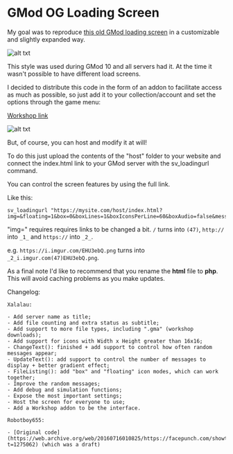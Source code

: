 # GMod OG Loading Screen

My goal was to reproduce [this old GMod loading screen](https://steamcommunity.com/sharedfiles/filedetails/?id=17641278) in a customizable and slightly expanded way.

![alt txt](https://i.imgur.com/pGci0sq.png)

This style was used during GMod 10 and all servers had it. At the time it wasn't possible to have different load screens.

I decided to distribute this code in the form of an addon to facilitate access as much as possible, so just add it to your collection/account and set the options through the game menu:

[Workshop link](https://steamcommunity.com/sharedfiles/filedetails/?id=2471861417)

![alt txt](https://i.imgur.com/CeoN6h7.png)

But, of course, you can host and modify it at will!

To do this just upload the contents of the "host" folder to your website and connect the index.html link to your GMod server with the sv_loadingurl command.

You can control the screen features by using the full link.

Like this:

```
sv_loadingurl "https://mysite.com/host/index.html?img=&floating=1&box=0&boxLines=1&boxIconsPerLine=60&boxAudio=false&messages=18&randMsgSecs=15&iconH=16&iconW=16"
```

"img=" requires requires links to be changed a bit. ``/`` turns into ``(47)``, ``http://`` into ``_1_`` and ``https://`` into ``_2_``.

e.g. ``https://i.imgur.com/EHU3ebQ.png`` turns into ``_2_i.imgur.com(47)EHU3ebQ.png``.

As a final note I'd like to recommend that you rename the **html** file to **php**. This will avoid caching problems as you make updates.

Changelog:

    Xalalau:

    - Add server name as title;
    - Add file counting and extra status as subtitle;
    - Add support to more file types, including ".gma" (workshop downloads);
    - Add support for icons with Width x Height greater than 16x16;
    - ChangeText(): finished + add support to control how often random messages appear;
    - UpdateText(): add support to control the number of messages to display + better gradient effect;
    - FileListing(): add "box" and "floating" icon modes, which can work together;
    - Improve the random messages;
    - Add debug and simulation functions;
    - Expose the most important settings;
    - Host the screen for everyone to use;
    - Add a Workshop addon to be the interface.
    
    Robotboy655:

    - [Original code](https://web.archive.org/web/20160716010825/https://facepunch.com/showthread.php?t=1275062) (which was a draft)
    
